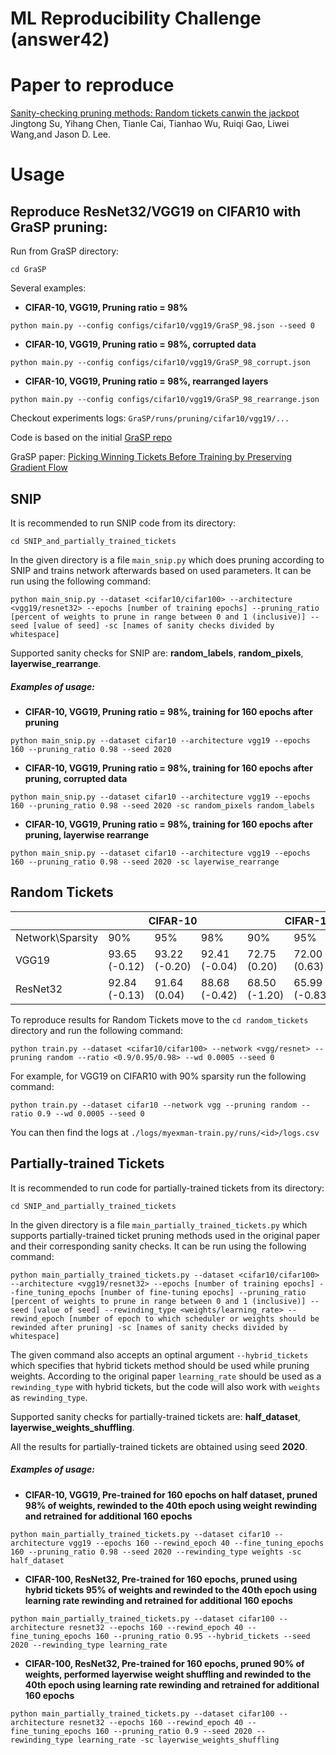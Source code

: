 # ML Reproducibility Challenge (answer42)

# Paper to reproduce

[Sanity-checking pruning methods: Random tickets canwin the jackpot](https://arxiv.org/pdf/2009.11094v1.pdf) 
Jingtong Su, Yihang Chen, Tianle Cai, Tianhao Wu, Ruiqi Gao, Liwei Wang,and Jason D. Lee.

# Usage

## Reproduce ResNet32/VGG19 on CIFAR10 with GraSP pruning:

Run from GraSP directory:

```
cd GraSP
```

Several examples:

* <b>CIFAR-10, VGG19, Pruning ratio = 98%</b>

```
python main.py --config configs/cifar10/vgg19/GraSP_98.json --seed 0
```

* <b>CIFAR-10, VGG19, Pruning ratio = 98%, corrupted data</b>

```
python main.py --config configs/cifar10/vgg19/GraSP_98_corrupt.json
```

* <b>CIFAR-10, VGG19, Pruning ratio = 98%, rearranged layers</b>

```
python main.py --config configs/cifar10/vgg19/GraSP_98_rearrange.json
```

Checkout experiments logs: `GraSP/runs/pruning/cifar10/vgg19/...`

Code is based on the initial [GraSP repo](https://github.com/alecwangcq/GraSP)

GraSP paper: [Picking Winning Tickets Before Training by Preserving Gradient Flow](https://openreview.net/forum?id=SkgsACVKPH)


## SNIP

It is recommended to run SNIP code from its directory:

```(bash)
cd SNIP_and_partially_trained_tickets
```

In the given directory is a file `main_snip.py` which does pruning according to SNIP and trains network afterwards based on used parameters. It can be run using the following command:

```(bash)
python main_snip.py --dataset <cifar10/cifar100> --architecture <vgg19/resnet32> --epochs [number of training epochs] --pruning_ratio [percent of weights to prune in range between 0 and 1 (inclusive)] --seed [value of seed] -sc [names of sanity checks divided by whitespace]
```

Supported sanity checks for SNIP are: **random_labels**, **random_pixels**, **layerwise_rearrange**.

##### Examples of usage:

* **CIFAR-10, VGG19, Pruning ratio = 98%, training for 160 epochs after pruning**

```(bash)
python main_snip.py --dataset cifar10 --architecture vgg19 --epochs 160 --pruning_ratio 0.98 --seed 2020
```

* **CIFAR-10, VGG19, Pruning ratio = 98%, training for 160 epochs after pruning, corrupted data**

```(bash)
python main_snip.py --dataset cifar10 --architecture vgg19 --epochs 160 --pruning_ratio 0.98 --seed 2020 -sc random_pixels random_labels
```

* **CIFAR-10, VGG19, Pruning ratio = 98%, training for 160 epochs after pruning, layerwise rearrange**

```(bash)
python main_snip.py --dataset cifar10 --architecture vgg19 --epochs 160 --pruning_ratio 0.98 --seed 2020 -sc layerwise_rearrange
```

## Random Tickets


<table class="tg">
<thead>
  <tr>
    <th class="tg-0pky"></th>
    <th class="tg-c3ow" colspan="3">CIFAR-10</th>
    <th class="tg-c3ow" colspan="3">CIFAR-100</th>
  </tr>
</thead>
<tbody>
  <tr>
    <td class="tg-btxf"><span style="text-decoration:none">Network\Sparsity</span></td>
    <td class="tg-abip">90%</td>
    <td class="tg-abip">95%</td>
    <td class="tg-abip">98%</td>
    <td class="tg-abip">90%</td>
    <td class="tg-abip">95%</td>
    <td class="tg-abip">98%</td>
  </tr>
  <tr>
    <td class="tg-0pky"><span style="font-weight:normal;font-style:normal;text-decoration:none">VGG19</span></td>
    <td class="tg-c3ow">93.65 (-0.12)</td>
    <td class="tg-c3ow">93.22 (-0.20)</td>
    <td class="tg-c3ow">92.41 (-0.04)</td>
    <td class="tg-c3ow">72.75 (0.20)</td>
    <td class="tg-c3ow">72.00 (0.63)</td>
    <td class="tg-c3ow">68.77 (-0.21)</td>
  </tr>
  <tr>
    <td class="tg-btxf"><span style="font-weight:normal;font-style:normal;text-decoration:none">ResNet32</span></td>
    <td class="tg-abip"><span style="font-weight:normal;font-style:normal;text-decoration:none">92.84 (-0.13)</span></td>
    <td class="tg-abip">91.64 (0.04)</td>
    <td class="tg-abip">88.68 (-0.42)</td>
    <td class="tg-mxj2"><span style="font-weight:normal;text-decoration:none">68.50 (-1.20)</span></td>
    <td class="tg-abip">65.99 (-0.83)</td>
    <td class="tg-abip">59.67 (-0.44)</td>
  </tr>
</tbody>
</table>

To reproduce results for Random Tickets move to the `cd random_tickets` directory and run the following command:
```(bash)
python train.py --dataset <cifar10/cifar100> --network <vgg/resnet> --pruning random --ratio <0.9/0.95/0.98> --wd 0.0005 --seed 0
```

For example, for VGG19 on CIFAR10 with 90% sparsity run the following command:
```(bash)
python train.py --dataset cifar10 --network vgg --pruning random --ratio 0.9 --wd 0.0005 --seed 0
```

You can then find the logs at `./logs/myexman-train.py/runs/<id>/logs.csv`

## Partially-trained Tickets

It is recommended to run code for partially-trained tickets from its directory:

```(bash)
cd SNIP_and_partially_trained_tickets
```

In the given directory is a file `main_partially_trained_tickets.py` which supports partially-trained ticket pruning methods used in the original paper and their corresponding sanity checks. It can be run using the following command:

```(bash)
python main_partially_trained_tickets.py --dataset <cifar10/cifar100> --architecture <vgg19/resnet32> --epochs [number of training epochs] --fine_tuning_epochs [number of fine-tuning epochs] --pruning_ratio [percent of weights to prune in range between 0 and 1 (inclusive)] --seed [value of seed] --rewinding_type <weights/learning_rate> --rewind_epoch [number of epoch to which scheduler or weights should be rewinded after pruning] -sc [names of sanity checks divided by whitespace]
```

The given command also accepts an optinal argument `--hybrid_tickets` which specifies that hybrid tickets method should be used while pruning weights. According to the original paper `learning_rate` should be used as a `rewinding_type` with hybrid tickets, but the code will also work with `weights` as `rewinding_type`.

Supported sanity checks for partially-trained tickets are: **half_dataset**, **layerwise_weights_shuffling**.

All the results for partially-trained tickets are obtained using seed **2020**.

##### Examples of usage:

* **CIFAR-10, VGG19, Pre-trained for 160 epochs on half dataset, pruned 98% of weights, rewinded to the 40th epoch using weight rewinding and retrained for additional 160 epochs**

```(bash)
python main_partially_trained_tickets.py --dataset cifar10 --architecture vgg19 --epochs 160 --rewind_epoch 40 --fine_tuning_epochs 160 --pruning_ratio 0.98 --seed 2020 --rewinding_type weights -sc half_dataset
```

* **CIFAR-100, ResNet32, Pre-trained for 160 epochs, pruned using hybrid tickets 95% of weights and rewinded to the 40th epoch using learning rate rewinding and retrained for additional 160 epochs**

```(bash)
python main_partially_trained_tickets.py --dataset cifar100 --architecture resnet32 --epochs 160 --rewind_epoch 40 --fine_tuning_epochs 160 --pruning_ratio 0.95 --hybrid_tickets --seed 2020 --rewinding_type learning_rate
```

* **CIFAR-100, ResNet32, Pre-trained for 160 epochs, pruned 90% of weights, performed layerwise weight shuffling and rewinded to the 40th epoch using learning rate rewinding and retrained for additional 160 epochs**

```(bash)
python main_partially_trained_tickets.py --dataset cifar100 --architecture resnet32 --epochs 160 --rewind_epoch 40 --fine_tuning_epochs 160 --pruning_ratio 0.9 --seed 2020 --rewinding_type learning_rate -sc layerwise_weights_shuffling
```
